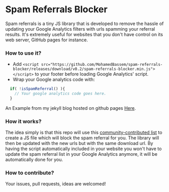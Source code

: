 # Spam Referrals Blocker
Spam referrals is a tiny JS library that is developed to remove the hassle of updating your Google Analytics filters with urls spamming your referral results. It's extremely useful for websites that you don't have control on its web server, GitHub pages for instance.

### How to use it?
- Add `<script src="https://github.com/MohamedBassem/spam-referrals-blocker/releases/download/v0.2/spam-referrals-blocker.min.js"></script>` to your footer before loading Google Analytics' script.
- Wrap your Google analytics code with:
```js
  if( !isSpamReferral() ){
    // Your google analytics code goes here.
  }
```

An Example from my jekyll blog hosted on github pages [Here](https://github.com/MohamedBassem/MyBlog/blob/gh-pages/_includes/footer.html#L13-L24).

### How it works?
The idea simply is that this repo will use this [community-contributed list](https://github.com/piwik/referrer-spam-blacklist) to create a JS file which will block the spam referral for you. The library will then be updated with the new urls but with the same download url. By having the script automatically included in your website you won't have to update the spam referral list in your Google Analytics anymore, it will be automatically done for you.

### How to contribute?
Your issues, pull requests, ideas are welcomed!
